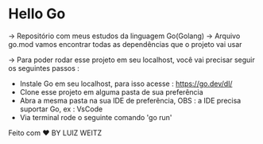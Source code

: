 # Hello Go

-> Repositório com meus estudos da linguagem Go(Golang)
-> Arquivo go.mod vamos encontrar todas as dependências que o projeto vai usar 

-> Para poder rodar esse projeto em seu localhost, você vai precisar seguir os seguintes passos :

- Instale Go em seu localhost, para isso acesse : https://go.dev/dl/
- Clone esse projeto em alguma pasta de sua preferência 
- Abra a mesma pasta na sua IDE de preferência, OBS : a IDE precisa suportar Go, ex : VsCode
- Via terminal rode o seguinte comando 'go run' 

Feito com ❤️ BY LUIZ WEITZ
